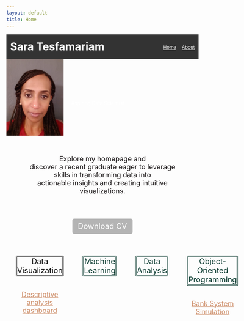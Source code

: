 ```yaml
---
layout: default
title: Home
---
```

<link rel="stylesheet" href="style.css">

<div style="display: flex; justify-content: space-between; align-items: center; padding: 10px; background-color: #333; color: white;">
    <h1 style="margin: 0;">Sara Tesfamariam</h1>
    <ul style="list-style: none; margin: 2; padding: 0; display: flex; gap: 15px;">
        <li><a href="index.md" style="color: white; font-size: 12px;">Home</a></li>
        <li> <a href="about.md" style="color:white; font-size: 12px;">About</a></li>
    </ul>
</div>

  <div style="background:   url('https://github.com/tes2sara/sara_tesfamariam/blob/main/IMG_1458.jpg?raw=true') no-repeat center center/cover; padding: 0px 0px; color: white; text-align: center;">
    <div style="display: flex; align-items: center;">
  <img src="https://github.com/tes2sara/sara_tesfamariam/blob/main/Profile.jpg?raw=true" alt="Profile Picture" style="height: 200px; width:150px; boarder-radius:50%; margin-right: 20px;">
      <div style="display: flex; flex-direction: column; justify-content: center; padding-top: 30px;">
    <p style="font-size: 13px; margin: 0;">Aspiring Data Scientist</p>
      </div>
    </div>
  </div>


<p style="text-align: center; color:#100c0D; font-size: 18px; margin: 0; padding: 50px;">Explore my homepage and <br> discover a recent graduate eager to leverage skills in transforming data into <br> actionable insights and creating intuitive visualizations.</p>

<div style="text-align: center; margin: 20px 0;">
    <a href="CV.pdf" download="Sara_CV.pdf" style="padding: 8px 15px; background-color: #b4b4b4; color: white; text-decoration: none; border-radius: 5px; font-size: 20px;">Download CV</a>
</div>

<div style="display:flex; justify-content: space-around; margin: 20px 0;">
    <div style="flex:1; padding:25px; text-align:center;">
        <p style="color:black; border-style:double; font-size: 20px;">Data Visualization</p>
       <br> <a href="https://github.com/tes2sara/Project-1" style="color:#cc8B65; font-size: 18px;">Descriptive analysis dashboard</a>
    </div>
    <div style="flex: 1; padding: 25px; text-align: center;">
        <p style="color: #013328; border-style:double; font-size: 20px;">Machine Learning</p>
    </div>
    <div style="flex: 1; padding: 25px; text-align: center;">
        <p style="color: #013328; border-style:double; font-size: 20px;">Data Analysis</p>
    </div>
    <div style="flex:1; padding:25px; text-align:center;">
       <p style="color: #013328; border-style:double; font-size:20px;">Object-Oriented Programming</p> 
        <br> <a href="https://github.com/tes2sara/project-1---OOP" style="color: #cc8B65; font-size: 18px;">Bank System Simulation</a> 
    </div>
</div>

  






